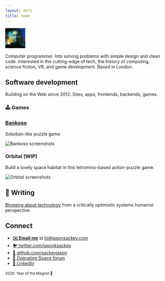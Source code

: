 ```yaml
---
layout: def2
title: home
---
```


<img src="./img/me.png" alt="" class="avatar" width="64" height="auto">

Computer programmer. Into solving problems with simple design and clean code. Interested in the cutting-edge of tech, the history of computing, science fiction, VR, and game development. Based in London.

## Software development

Building on the Web since 2012. Sites, apps, frontends, backends, games.

### 🕹️ Games

<div class="games">
  <div class="game">
    <h3><a href="https://github.com/sackeyjason/bankoso/">Bankoso</a></h3>
    <p>Sokoban-like puzzle game</p>
    <p><img src="https://sackeyjason.github.io/bankoso/screenshots.png" alt="Bankoso screenshots"></p>
  </div>
  <div class="game">
    <h3>Orbital (WIP)</h3>
    <p>Build a lovely space habitat in this tetromino-based action-puzzle game.</p>
    <p><img src="https://sackeyjason.github.io/homepage/img/orbital-screenshots.png" alt="Orbital screenshots"></p>
  </div>
</div>

## 📝 Writing

[Blogging about technology](https://overflow.space) from a critically optimistic systems humanist perspective.

## Connect

- <b>[✉️ Email me](mailto:hi@jasonsackey.com)</b> at hi@jasonsackey.com
- [🐦 <span class="red">twitter.com</span>/jasonksackey][tw]
- [🐙 <span class="red">github.com</span>/sackeyjason][gh]
- [🚀 Operating Space forum](https://operatingspace.net)
- [🏢 LinkedIn](https://www.linkedin.com/in/jason-sackey-8998aa5a/)

[tw]: https://twitter.com/jasonksackey
[gh]: https://github.com/sackeyjason

<small>2020: Year of the Magnet 🧲</small>
